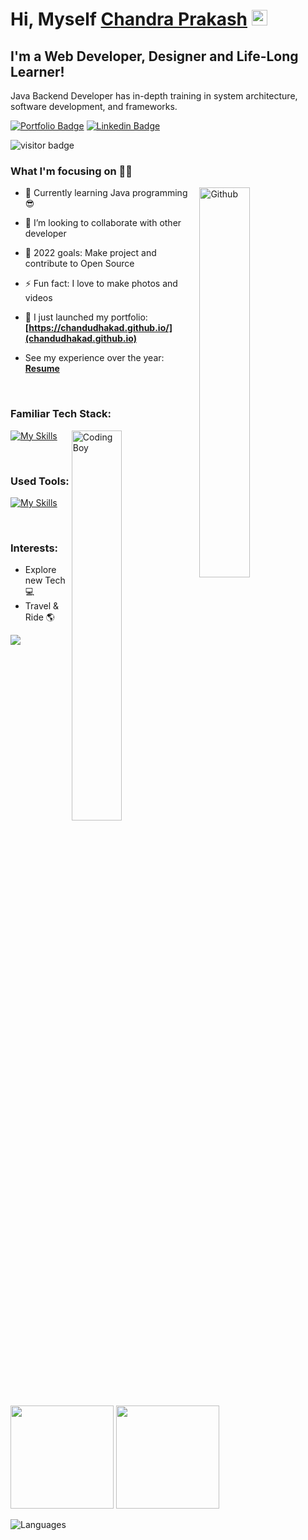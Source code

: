 
# Hi, Myself <a href="https://chandudhakad.github.io/" target="_blank">Chandra Prakash</a> <img src="https://media.giphy.com/media/hvRJCLFzcasrR4ia7z/giphy.gif" width="25px">

## I'm a Web Developer, Designer and Life-Long Learner!

Java Backend Developer has in-depth training in system architecture, software development, and frameworks.

[![Portfolio Badge](https://img.shields.io/badge/Website-3b5998?style=flat-square&logo=google-chrome&logoColor=white)](https://chandudhakad.github.io)
[![Linkedin Badge](https://img.shields.io/badge/-LinkedIn-0e76a8?style=flat-square&logo=Linkedin&logoColor=white)](https://www.linkedin.com/in/ChanduDhakad/)

![visitor badge](https://visitor-badge.laobi.icu/badge?page_id=ChanduDhakad.visitor-badge.issue.1&title=Github%20Visitors)
<br/>

### What I'm focusing on 👨‍💻

<img width="40%" align="right" alt="Github" src="https://raw.githubusercontent.com/onimur/.github/master/.resources/git-header.svg" />

- 🌱 Currently learning Java programming 😎
- 👯 I’m looking to collaborate with other developer
- 🥅 2022 goals: Make project and contribute to Open Source
- ⚡ Fun fact: I love to make photos and videos
- 🔭 I just launched my portfolio: **[https://chandudhakad.github.io/](chandudhakad.github.io)**
- See my experience over the year: **[Resume](https://drive.google.com/drive/u/0/folders/1ZGtTyYCFbl4lIrFFrkHBiJBVPrhfMY3d)**

  <br />

### Familiar Tech Stack:

<!-- coding boy -->
<img width="40%" align="right" alt="Coding Boy" src="https://github.com/sanajitjana/sanajitjana/blob/master/coding.gif?raw=true" />

<!-- language -->

[![My Skills](https://skillicons.dev/icons?i=java,spring,hibernate,php,mysql,js,html,css)]()

<br/>

### Used Tools:

[![My Skills](https://skillicons.dev/icons?i=git,github,netlify,heroku,vscode,sts,eclips)]()


<br />

### Interests:

- Explore new Tech 💻
- Travel & Ride 🌎


<!-- ### My GitHub Stats: -->

<p>
  <img src="https://activity-graph.herokuapp.com/graph?username=ChanduDhakad&show_icons=true&count_private=true&include_all_commits=true&theme=minimal&hide_border=true&radius=4" />
</p>

<p>
  <img height="165em" src="https://github-readme-streak-stats.herokuapp.com/?user=ChanduDhakad&show_icons=true&hide_border=true&&count_private=true&include_all_commits=true"/>  
  <img height="165em" src="https://github-readme-stats.vercel.app/api?username=ChanduDhakad&show_icons=true&hide_border=true&&count_private=true&include_all_commits=true" />
</p>

<p><img align="left" src="https://github-readme-stats.vercel.app/api/top-langs?username=ChanduDhakad&show_icons=true&locale=en&layout=compact" alt="Languages" /></p>
